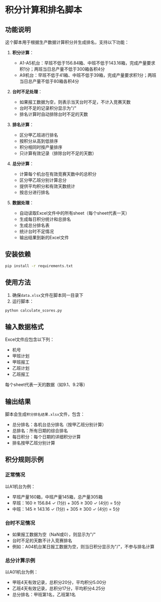 # 积分计算和排名脚本

## 功能说明

这个脚本用于根据生产数据计算积分并生成排名，支持以下功能：

1. **积分计算**：
   - A1-A5机台：早班不低于156.84箱、中班不低于143.16箱，完成产量要求积1分；两班当日总产量不低于300箱各积4分
   - A9机台：早班不低于41箱、中班不低于39箱，完成产量要求积1分；两班当日总产量不低于80箱各积4分

2. **台时不足处理**：
   - 如果报工数据为空，则表示当天台时不足，不计入竞赛天数
   - 台时不足的记录积分显示为"/"
   - 排名计算时自动排除台时不足的天数

3. **排名计算**：
   - 区分甲乙班进行排名
   - 按积分从高到低排序
   - 积分相同时按产量排序
   - 只计算有效记录（排除台时不足的天数）

4. **总分计算**：
   - 计算每个机台在有效竞赛天数中的总积分
   - 区分甲乙班分别计算总分
   - 提供平均积分和有效天数统计
   - 按总分进行排名

5. **数据处理**：
   - 自动读取Excel文件中的所有sheet（每个sheet代表一天）
   - 生成每日积分统计和总排名
   - 生成总分排名表
   - 统计台时不足情况
   - 输出结果到新的Excel文件

## 安装依赖

```bash
pip install -r requirements.txt
```

## 使用方法

1. 确保`data.xlsx`文件在脚本同一目录下
2. 运行脚本：

```bash
python calculate_scores.py
```

## 输入数据格式

Excel文件应包含以下列：
- 机号
- 甲班计划
- 甲班报工
- 乙班计划
- 乙班报工

每个sheet代表一天的数据（如9.1、9.2等）

## 输出结果

脚本会生成`积分排名结果.xlsx`文件，包含：
- 总分排名：各机台总分排名（按甲乙班分别计算）
- 总排名：所有日期的综合排名
- 每日积分：每个日期的详细积分计算
- 排名按甲乙班分别计算

## 积分规则示例

### 正常情况
以A1机台为例：
- 早班产量160箱，中班产量145箱，总产量305箱
- 早班：160 ≥ 156.84 ✓ (1分) + 305 ≥ 300 ✓ (4分) = 5分
- 中班：145 ≥ 143.16 ✓ (1分) + 305 ≥ 300 ✓ (4分) = 5分

### 台时不足情况
- 如果报工数据为空（NaN或0），则显示为"/"
- 台时不足的天数不计入竞赛排名
- 例如：A04机台某日报工数据为空，则当日积分显示为"/"，不参与排名计算

### 总分计算示例
以A01机台为例：
- 甲班4天有效记录，总积分20分，平均积分5.00分
- 乙班4天有效记录，总积分17分，平均积分4.25分
- 总分排名：甲班第1名，乙班第1名
